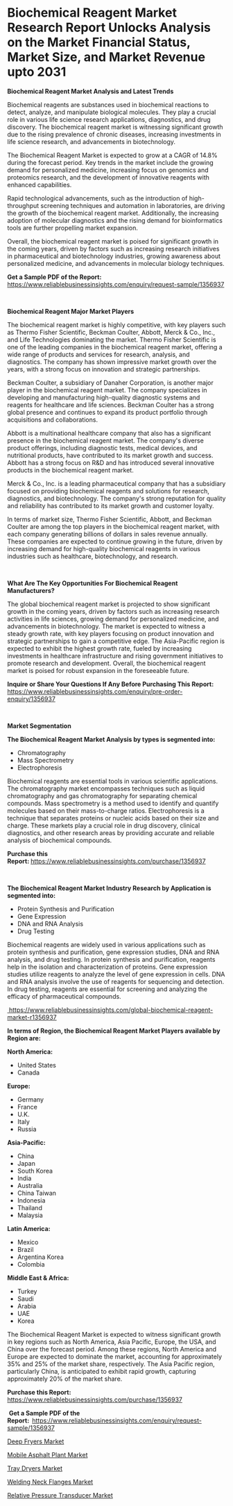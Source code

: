 <p><h1>Biochemical Reagent Market Research Report Unlocks Analysis on the Market Financial Status, Market Size, and Market Revenue upto 2031</h1></p><p><strong>Biochemical Reagent Market Analysis and Latest Trends</strong></p>
<p><p>Biochemical reagents are substances used in biochemical reactions to detect, analyze, and manipulate biological molecules. They play a crucial role in various life science research applications, diagnostics, and drug discovery. The biochemical reagent market is witnessing significant growth due to the rising prevalence of chronic diseases, increasing investments in life science research, and advancements in biotechnology.</p><p>The Biochemical Reagent Market is expected to grow at a CAGR of 14.8% during the forecast period. Key trends in the market include the growing demand for personalized medicine, increasing focus on genomics and proteomics research, and the development of innovative reagents with enhanced capabilities.</p><p>Rapid technological advancements, such as the introduction of high-throughput screening techniques and automation in laboratories, are driving the growth of the biochemical reagent market. Additionally, the increasing adoption of molecular diagnostics and the rising demand for bioinformatics tools are further propelling market expansion.</p><p>Overall, the biochemical reagent market is poised for significant growth in the coming years, driven by factors such as increasing research initiatives in pharmaceutical and biotechnology industries, growing awareness about personalized medicine, and advancements in molecular biology techniques.</p></p>
<p><strong>Get a Sample PDF of the Report:&nbsp;</strong> <a href="https://www.reliablebusinessinsights.com/enquiry/request-sample/1356937">https://www.reliablebusinessinsights.com/enquiry/request-sample/1356937</a></p>
<p>&nbsp;</p>
<p><strong>Biochemical Reagent Major Market Players</strong></p>
<p><p>The biochemical reagent market is highly competitive, with key players such as Thermo Fisher Scientific, Beckman Coulter, Abbott, Merck & Co., Inc., and Life Technologies dominating the market. Thermo Fisher Scientific is one of the leading companies in the biochemical reagent market, offering a wide range of products and services for research, analysis, and diagnostics. The company has shown impressive market growth over the years, with a strong focus on innovation and strategic partnerships.</p><p>Beckman Coulter, a subsidiary of Danaher Corporation, is another major player in the biochemical reagent market. The company specializes in developing and manufacturing high-quality diagnostic systems and reagents for healthcare and life sciences. Beckman Coulter has a strong global presence and continues to expand its product portfolio through acquisitions and collaborations.</p><p>Abbott is a multinational healthcare company that also has a significant presence in the biochemical reagent market. The company's diverse product offerings, including diagnostic tests, medical devices, and nutritional products, have contributed to its market growth and success. Abbott has a strong focus on R&D and has introduced several innovative products in the biochemical reagent market.</p><p>Merck & Co., Inc. is a leading pharmaceutical company that has a subsidiary focused on providing biochemical reagents and solutions for research, diagnostics, and biotechnology. The company's strong reputation for quality and reliability has contributed to its market growth and customer loyalty.</p><p>In terms of market size, Thermo Fisher Scientific, Abbott, and Beckman Coulter are among the top players in the biochemical reagent market, with each company generating billions of dollars in sales revenue annually. These companies are expected to continue growing in the future, driven by increasing demand for high-quality biochemical reagents in various industries such as healthcare, biotechnology, and research.</p></p>
<p>&nbsp;</p>
<p><strong>What Are The Key Opportunities For Biochemical Reagent Manufacturers?</strong></p>
<p><p>The global biochemical reagent market is projected to show significant growth in the coming years, driven by factors such as increasing research activities in life sciences, growing demand for personalized medicine, and advancements in biotechnology. The market is expected to witness a steady growth rate, with key players focusing on product innovation and strategic partnerships to gain a competitive edge. The Asia-Pacific region is expected to exhibit the highest growth rate, fueled by increasing investments in healthcare infrastructure and rising government initiatives to promote research and development. Overall, the biochemical reagent market is poised for robust expansion in the foreseeable future.</p></p>
<p><strong>Inquire or Share Your Questions If Any Before Purchasing This Report:</strong> <a href="https://www.reliablebusinessinsights.com/enquiry/pre-order-enquiry/1356937">https://www.reliablebusinessinsights.com/enquiry/pre-order-enquiry/1356937</a></p>
<p>&nbsp;</p>
<p><strong>Market Segmentation</strong></p>
<p><strong>The Biochemical Reagent Market Analysis by types is segmented into:</strong></p>
<p><ul><li>Chromatography</li><li>Mass Spectrometry</li><li>Electrophoresis</li></ul></p>
<p><p>Biochemical reagents are essential tools in various scientific applications. The chromatography market encompasses techniques such as liquid chromatography and gas chromatography for separating chemical compounds. Mass spectrometry is a method used to identify and quantify molecules based on their mass-to-charge ratios. Electrophoresis is a technique that separates proteins or nucleic acids based on their size and charge. These markets play a crucial role in drug discovery, clinical diagnostics, and other research areas by providing accurate and reliable analysis of biochemical compounds.</p></p>
<p><strong>Purchase this Report:&nbsp;</strong><a href="https://www.reliablebusinessinsights.com/purchase/1356937">https://www.reliablebusinessinsights.com/purchase/1356937</a></p>
<p>&nbsp;</p>
<p><strong>The Biochemical Reagent Market Industry Research by Application is segmented into:</strong></p>
<p><ul><li>Protein Synthesis and Purification</li><li>Gene Expression</li><li>DNA and RNA Analysis</li><li>Drug Testing</li></ul></p>
<p><p>Biochemical reagents are widely used in various applications such as protein synthesis and purification, gene expression studies, DNA and RNA analysis, and drug testing. In protein synthesis and purification, reagents help in the isolation and characterization of proteins. Gene expression studies utilize reagents to analyze the level of gene expression in cells. DNA and RNA analysis involve the use of reagents for sequencing and detection. In drug testing, reagents are essential for screening and analyzing the efficacy of pharmaceutical compounds.</p></p>
<p><a href="https://www.reliablebusinessinsights.com/global-biochemical-reagent-market-r1356937">&nbsp;https://www.reliablebusinessinsights.com/global-biochemical-reagent-market-r1356937</a></p>
<p><strong>In terms of Region, the Biochemical Reagent Market Players available by Region are:</strong></p>
<p>
    <p> <strong> North America: </strong>
        <ul>
            <li>United States</li>
            <li>Canada</li>
        </ul>
        </p> 
    <p> <strong> Europe: </strong>
        <ul>
            <li>Germany</li>
            <li>France</li>
            <li>U.K.</li>
            <li>Italy</li>
            <li>Russia</li>
        </ul>
        </p> 
    <p> <strong> Asia-Pacific: </strong>
        <ul>
            <li>China</li>
            <li>Japan</li>
            <li>South Korea</li>
            <li>India</li>
            <li>Australia</li>
            <li>China Taiwan</li>
            <li>Indonesia</li>
            <li>Thailand</li>
            <li>Malaysia</li>
        </ul>
        </p> 
    <p> <strong> Latin America: </strong>
        <ul>
            <li>Mexico</li>
            <li>Brazil</li>
            <li>Argentina Korea</li>
            <li>Colombia</li>
        </ul>
        </p> 
    <p> <strong> Middle East & Africa: </strong>
        <ul>
            <li>Turkey</li>
            <li>Saudi</li>
            <li>Arabia</li>
            <li>UAE</li>
            <li>Korea</li>
        </ul>
    </p>
    </p>
<p><p>The Biochemical Reagent Market is expected to witness significant growth in key regions such as North America, Asia Pacific, Europe, the USA, and China over the forecast period. Among these regions, North America and Europe are expected to dominate the market, accounting for approximately 35% and 25% of the market share, respectively. The Asia Pacific region, particularly China, is anticipated to exhibit rapid growth, capturing approximately 20% of the market share.</p></p>
<p><strong>Purchase this Report: </strong><a href="https://www.reliablebusinessinsights.com/purchase/1356937">https://www.reliablebusinessinsights.com/purchase/1356937</a></p>
<p>&nbsp;<strong>Get a Sample PDF of the Report:&nbsp;&nbsp;</strong><a href="https://www.reliablebusinessinsights.com/enquiry/request-sample/1356937">https://www.reliablebusinessinsights.com/enquiry/request-sample/1356937</a></p>
<p><strong></strong></p>
<p><p><a href="https://medium.com/@colin.arnold9078/global-deep-fryers-market-size-is-expected-to-reach-at-a-cagr-of-7-4-20590057b7c1">Deep Fryers Market</a></p><p><a href="https://medium.com/@jacobwilkins67/mobile-asphalt-plant-market-research-report-includes-analysis-on-market-size-share-and-growth-rate-3ca9d2f4fdec">Mobile Asphalt Plant Market</a></p><p><a href="https://medium.com/@borisfisher2023/tray-dryers-market-a-global-and-regional-analysis-focus-on-end-user-product-and-region-984932f35a92">Tray Dryers Market</a></p><p><a href="https://medium.com/@kstephenurdes435/global-welding-neck-flanges-industry-types-applications-market-players-regional-growth-f1daf039556e">Welding Neck Flanges Market</a></p><p><a href="https://medium.com/@tiannaorton6767/navigating-the-global-relative-pressure-transducer-market-landscape-trends-forecasts-and-impact-bc0c0a9c8bf7">Relative Pressure Transducer Market</a></p></p>